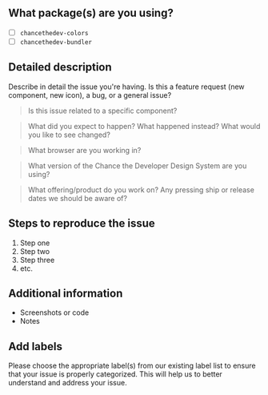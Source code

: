 <!-- Feel free to remove sections that aren't relevant.

## Title line template: [Title]: Brief description

-->

## What package(s) are you using?

<!--
  Add an x in one of the options below, for example:
- [x] package name
-->

- [ ] `chancethedev-colors`
- [ ] `chancethedev-bundler`

## Detailed description

Describe in detail the issue you're having. Is this a feature request (new
component, new icon), a bug, or a general issue?

> Is this issue related to a specific component?

> What did you expect to happen? What happened instead? What would you like to
> see changed?

> What browser are you working in?

> What version of the Chance the Developer Design System are you using?

> What offering/product do you work on? Any pressing ship or release dates we
> should be aware of?

## Steps to reproduce the issue

<!--
Please try to re-create the issue using our CodeSandbox template available here:

* TBD*

This helps reduce the issue to an isolated case that helps us out when debugging.
If you're able to reproduce using the CodeSandbox link above, please include the
link in addition to the steps to reproduce. Thanks so much!
-->

<!-- [CodeSandbox](<url>) -->

1.  Step one
2.  Step two
3.  Step three
4.  etc.

## Additional information

- Screenshots or code
- Notes

## Add labels

Please choose the appropriate label(s) from our existing label list to ensure
that your issue is properly categorized. This will help us to better understand
and address your issue.
